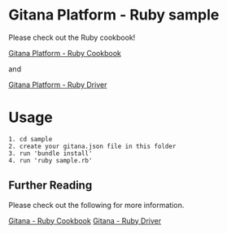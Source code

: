 # Gitana Platform - Ruby sample

Please check out the Ruby cookbook!

[Gitana Platform - Ruby Cookbook](https://gitana.io/documentation/gitana/4.0/developers/cookbooks/ruby.html)

and

[Gitana Platform - Ruby Driver](https://gitana.io/documentation/gitana/4.0/developers/drivers/ruby.html)

# Usage

    1. cd sample
    2. create your gitana.json file in this folder
    3. run 'bundle install'
    4. run 'ruby sample.rb'

## Further Reading

Please check out the following for more information.

[Gitana - Ruby Cookbook](https://gitana.io/documentation/gitana/4.0/developers/cookbooks/ruby.html)
[Gitana - Ruby Driver](https://gitana.io/documentation/gitana/4.0/developers/drivers/ruby.html)
